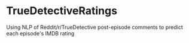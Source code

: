 # TrueDetectiveRatings
Using NLP of Reddit/r/TrueDetective post-episode comments to predict each episode's IMDB rating
